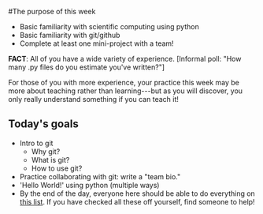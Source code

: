 #The purpose of this week

* Basic familiarity with scientific computing using python
* Basic familiarity with git/github
* Complete at least one mini-project with a team!

**FACT**: All of you have a wide variety of experience.  [Informal poll: "How many .py files do you estimate you've written?"]  

For those of you with more experience, your practice this week may be more about teaching rather than learning---but as you will discover, you only really understand something if you can teach it!  

## Today's goals

* Intro to git
	* Why git?
	* What is git?
	* How to use git?
* Practice collaborating with git: write a "team bio."
* 'Hello World!' using python (multiple ways)
* By the end of the day, everyone here should be able to do everything on [this list](todo.md).  If you have checked all these off yourself, find someone to help!  
